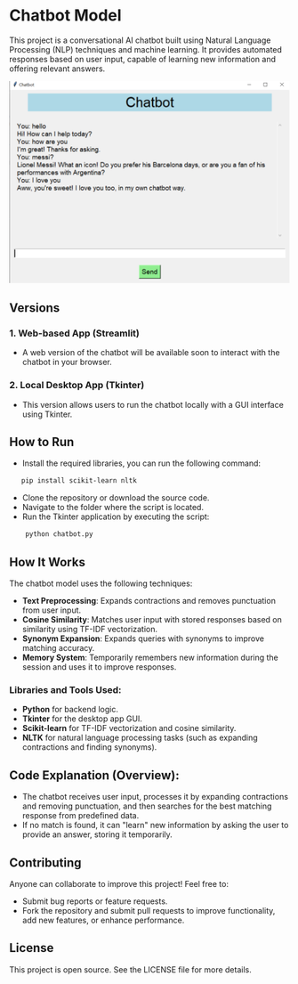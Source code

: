 # Chatbot Model

This project is a conversational AI chatbot built using Natural Language Processing (NLP) techniques and machine learning. It provides automated responses based on user input, capable of learning new information and offering relevant answers.

![Chatbot](screenshot.PNG)

## Versions

### 1. **Web-based App (Streamlit)**
- A web version of the chatbot will be available soon to interact with the chatbot in your browser.

### 2. **Local Desktop App (Tkinter)**
- This version allows users to run the chatbot locally with a GUI interface using Tkinter.
## **How to Run**
- Install the required libraries, you can run the following command:
```bash
   pip install scikit-learn nltk
```
- Clone the repository or download the source code.
- Navigate to the folder where the script is located.
- Run the Tkinter application by executing the script:
```bash
    python chatbot.py
```

## How It Works

The chatbot model uses the following techniques:

- **Text Preprocessing**: Expands contractions and removes punctuation from user input.
- **Cosine Similarity**: Matches user input with stored responses based on similarity using TF-IDF vectorization.
- **Synonym Expansion**: Expands queries with synonyms to improve matching accuracy.
- **Memory System**: Temporarily remembers new information during the session and uses it to improve responses.

### Libraries and Tools Used:
- **Python** for backend logic.
- **Tkinter** for the desktop app GUI.
- **Scikit-learn** for TF-IDF vectorization and cosine similarity.
- **NLTK** for natural language processing tasks (such as expanding contractions and finding synonyms).

## Code Explanation (Overview):
- The chatbot receives user input, processes it by expanding contractions and removing punctuation, and then searches for the best matching response from predefined data.
- If no match is found, it can "learn" new information by asking the user to provide an answer, storing it temporarily.

## Contributing

Anyone can collaborate to improve this project! Feel free to:
- Submit bug reports or feature requests.
- Fork the repository and submit pull requests to improve functionality, add new features, or enhance performance.

## License
This project is open source. See the LICENSE file for more details.
